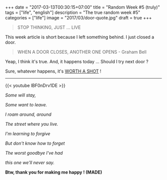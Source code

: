 +++
date = "2017-03-13T00:30:15+07:00"
title = "Random Week #5 (truly)"
tags = ["life", "english"]
description = "The true random week #5"
categories = ["life"]
image = "2017/03/door-quote.jpg"
draft = true
+++

> STOP THINKING, JUST ... LIVE

This week article is short because I left something behind. I just closed a door.

> WHEN A DOOR CLOSES, ANOTHER ONE OPENS - Graham Bell

Yeap, I think it's true. And, it happens today ... Should I try next door ?

Sure, whatever happens, it's [WORTH A SHOT](https://www.youtube.com/watch?v=oQ6aHTngQEg) !

----------------------------------

{{< youtube lBF0nDrv1DE >}}

*Some will stay,*

*Some want to leave.*

*I roam around, around*

*The street where you live.*

*I'm learning to forgive*

*But don't know how to forget*

*The worst goodbye I've had*

*this one we'll never say.*

**Btw, thank you for making me happy ! (MADE)**
